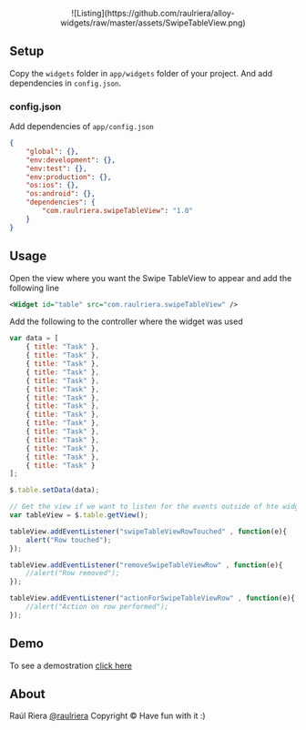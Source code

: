 <p align="center">
![Listing](https://github.com/raulriera/alloy-widgets/raw/master/assets/SwipeTableView.png)
</p>

Setup
------
Copy the `widgets` folder in `app/widgets` folder of your project.
And add dependencies in `config.json`.

### config.json ###
Add dependencies of `app/config.json`

```json
{
    "global": {},
    "env:development": {},
    "env:test": {},
    "env:production": {},
    "os:ios": {},
    "os:android": {},
    "dependencies": {
        "com.raulriera.swipeTableView": "1.0"
    }
}
```

Usage
------
Open the view where you want the Swipe TableView to appear and add the following line

```xml
<Widget id="table" src="com.raulriera.swipeTableView" />
```

Add the following to the controller where the widget was used

```javascript
var data = [
	{ title: "Task" }, 
	{ title: "Task" },
	{ title: "Task" },
	{ title: "Task" },
	{ title: "Task" },
	{ title: "Task" },
	{ title: "Task" },
	{ title: "Task" },
	{ title: "Task" },
	{ title: "Task" },
	{ title: "Task" },
	{ title: "Task" },
	{ title: "Task" },
	{ title: "Task" },
	{ title: "Task" }
];

$.table.setData(data);

// Get the view if we want to listen for the events outside of hte widget
var tableView = $.table.getView();

tableView.addEventListener("swipeTableViewRowTouched" , function(e){
	alert("Row touched");
});

tableView.addEventListener("removeSwipeTableViewRow" , function(e){
	//alert("Row removed");
});

tableView.addEventListener("actionForSwipeTableViewRow" , function(e){
	//alert("Action on row performed");
});
```

Demo
------
To see a demostration [click here](http://f.cl.ly/items/3N2W180b3M1b3W1W3A3Y/swipeTableView.mov)

About
----------
Raúl Riera [@raulriera](https://twitter.com/raulriera/)
Copyright &copy; Have fun with it :)
